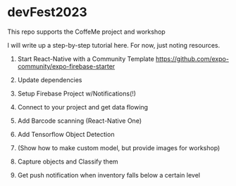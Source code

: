 # devFest2023
This repo supports the CoffeMe project and workshop

I will write up a step-by-step tutorial here. For now, just noting resources.

1. Start React-Native with a Community Template
https://github.com/expo-community/expo-firebase-starter

2. Update dependencies
3. Setup Firebase Project w/Notifications(!)
4. Connect to your project and get data flowing
5. Add Barcode scanning (React-Native One)
6. Add Tensorflow Object Detection
7. (Show how to make custom model, but provide images for workshop)
8. Capture objects and Classify them
9. Get push notification when inventory falls below a certain level
